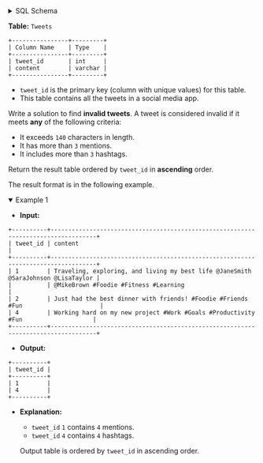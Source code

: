 <details>
<summary> SQL Schema</summary>

```sql
DROP TABLE IF EXISTS Tweets;

CREATE TABLE IF NOT EXISTS
  Tweets (tweet_id int, content varchar(500));

INSERT INTO
  Tweets (tweet_id, content)
VALUES
  ('1', 'What an amazing meal @MaxPower @AlexJones @JohnDoe #Learning #Fitness #Love'),
  ('2', 'Learning something new every day @AnnaWilson #Learning #Foodie'),
  ('3', 'Never been happier about today''s achievements @SaraJohnson @JohnDoe @AnnaWilson #Fashion'),
  ('4', 'Traveling, exploring, and living my best life @JaneSmith @JohnDoe @ChrisAnderson @AlexJones #WorkLife #Travel'),
  ('5', 'Work hard, play hard, and cherish every moment @AlexJones #Fashion #Foodie'),
  ('6', 'Never been happier about today''s achievements @ChrisAnderson #Fashion #WorkLife'),
  ('7', 'So grateful for today''s experiences @AnnaWilson @LisaTaylor @ChrisAnderson @MikeBrown #Fashion #HappyDay #WorkLife #Nature'),
  ('8', 'What an amazing meal @EmilyClark @AlexJones @MikeBrown #Fitness'),
  ('9', 'Learning something new every day @EmilyClark @AnnaWilson @MaxPower #Travel'),
  ('10', 'So grateful for today''s experiences @ChrisAnderson #Nature'),
  ('11', 'So grateful for today''s experiences @AlexJones #Art #WorkLife'),
  ('12', 'Learning something new every day @JaneSmith @MikeBrown #Travel'),
  ('13', 'What an amazing meal @EmilyClark @JohnDoe @LisaTaylor @MaxPower #Foodie #Fitness'),
  ('14', 'Work hard, play hard, and cherish every moment @LisaTaylor @SaraJohnson @MaxPower @ChrisAnderson #TechLife #Nature #Music'),
  ('15', 'What a beautiful day it is @EmilyClark @MaxPower @SaraJohnson #Fashion'),
  ('16', 'What a beautiful day it is @AnnaWilson @JaneSmith #Fashion #Love #TechLife');
```

</details>

**Table:** `Tweets`

```
+----------------+---------+
| Column Name    | Type    |
+----------------+---------+
| tweet_id       | int     |
| content        | varchar |
+----------------+---------+
```

- `tweet_id` is the primary key (column with unique values) for this table.
- This table contains all the tweets in a social media app.

Write a solution to find **invalid tweets**. A tweet is considered invalid if it meets **any** of the following criteria:

- It exceeds `140` characters in length.
- It has more than `3` mentions.
- It includes more than `3` hashtags.

Return the result table ordered by `tweet_id` in **ascending** order.

The result format is in the following example.

<details open>
<summary> Example 1</summary>

- **Input:** 

```
+----------+-----------------------------------------------------------------------------------+
| tweet_id | content                                                                           |
+----------+-----------------------------------------------------------------------------------+
| 1        | Traveling, exploring, and living my best life @JaneSmith @SaraJohnson @LisaTaylor |
|          | @MikeBrown #Foodie #Fitness #Learning                                             | 
| 2        | Just had the best dinner with friends! #Foodie #Friends #Fun                      |
| 4        | Working hard on my new project #Work #Goals #Productivity #Fun                    |
+----------+-----------------------------------------------------------------------------------+
```

- **Output:** 

```
+----------+
| tweet_id |
+----------+
| 1        |
| 4        |
+----------+
```

- **Explanation:** 
  + `tweet_id` `1` contains `4` mentions.
  + `tweet_id` `4` contains `4` hashtags.

  Output table is ordered by `tweet_id` in ascending order.

</details>
